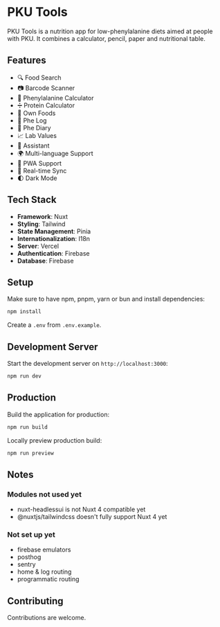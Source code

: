 # PKU Tools

PKU Tools is a nutrition app for low-phenylalanine diets aimed at people with PKU. It combines a calculator, pencil, paper and nutritional table.

## Features

- 🔍 Food Search
- 📷 Barcode Scanner
- 📱 Phenylalanine Calculator
- ➗ Protein Calculator
- 🍎 Own Foods
- 📝 Phe Log
- 📅 Phe Diary
- 📈 Lab Values
- 🤖 Assistant
- 🌍 Multi-language Support
- 📱 PWA Support
- 🔄 Real-time Sync
- 🌓 Dark Mode

## Tech Stack

- **Framework**: Nuxt
- **Styling**: Tailwind
- **State Management**: Pinia
- **Internationalization**: I18n
- **Server**: Vercel
- **Authentication**: Firebase
- **Database**: Firebase

## Setup

Make sure to have npm, pnpm, yarn or bun and install dependencies:

```bash
npm install
```

Create a `.env` from `.env.example`.

## Development Server

Start the development server on `http://localhost:3000`:

```bash
npm run dev
```

## Production

Build the application for production:

```bash
npm run build
```

Locally preview production build:

```bash
npm run preview
```

## Notes

### Modules not used yet

- nuxt-headlessui is not Nuxt 4 compatible yet
- @nuxtjs/tailwindcss doesn't fully support Nuxt 4 yet

### Not set up yet

- firebase emulators
- posthog
- sentry
- home & log routing
- programmatic routing

## Contributing

Contributions are welcome.
